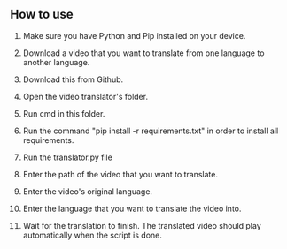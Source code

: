 How to use
----------

1. Make sure you have Python and Pip installed on your device.


2. Download a video that you want to translate from one language to another language.

3. Download this from Github.

4. Open the video translator's folder.

5. Run cmd in this folder.

6. Run the command "pip install -r requirements.txt" in order to install all requirements.

7. Run the translator.py file

8. Enter the path of the video that you want to translate.

9. Enter the video's original language.

10. Enter the language that you want to translate the video into.

11. Wait for the translation to finish. The translated video should play automatically when the script is done.
